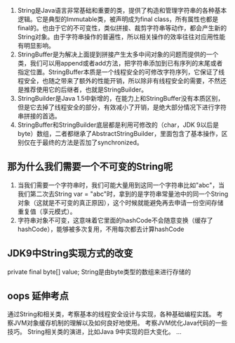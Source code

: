 1. String是Java语言非常基础和重要的类，提供了构造和管理字符串的各种基本逻辑。它是典型的Immutable类，被声明成为final class，所有属性也都是final的。也由于它的不可变性，类似拼接、裁剪字符串等动作，都会产生新的String对象。由于字符串操作的普遍性，所以相关操作的效率往往对应用性能有明显影响。
2. StringBuffer是为解决上面提到拼接产生太多中间对象的问题而提供的一个类，我们可以用append或者add方法，把字符串添加到已有序列的末尾或者指定位置。StringBuffer本质是一个线程安全的可修改字符序列，它保证了线程安全，也随之带来了额外的性能开销，所以除非有线程安全的需要，不然还是推荐使用它的后继者，也就是StringBuilder。
3. StringBuilder是Java 1.5中新增的，在能力上和StringBuffer没有本质区别，但是它去掉了线程安全的部分，有效减小了开销，是绝大部分情况下进行字符串拼接的首选。
4. StringBuffer和StringBuilder底层都是利用可修改的（char，JDK 9以后是byte）数组，二者都继承了AbstractStringBuilder，里面包含了基本操作，区别仅在于最终的方法是否加了synchronized。

## 那为什么我们需要一个不可变的String呢
1. 当我们需要一个字符串时，我们可能大量用到这同一个字符串比如"abc"，当我们第二次去String var = "abc"时，拿到的是字符串常量池中的同一个String对象（这就是不可变的真正原因），这个时候就能避免再去申请一份空间存储重复值（享元模式）。
2. 字符串对象不可变，这意味着它里面的hashCode不会随意变换（缓存了hashCode），能够被多次复用，不用每次都去计算hashCode

## JDK9中String实现方式的改变
private final byte[] value;
String是由byte类型的数组来进行存储的

## oops 延伸考点
通过String和相关类，考察基本的线程安全设计与实现，各种基础编程实践。
考察JVM对象缓存机制的理解以及如何良好地使用。
考察JVM优化Java代码的一些技巧。
String相关类的演进，比如Java 9中实现的巨大变化。
…